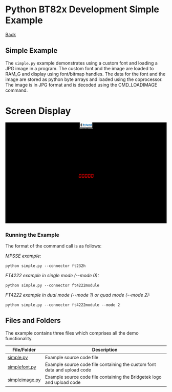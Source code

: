 # Python BT82x Development Simple Example

[Back](../README.md)

## Simple Example

The `simple.py` example demonstrates using a custom font and loading a JPG image in a program. The custom font and the image are loaded to RAM_G and display using font/bitmap handles. The data for the font and the image are stored as python byte arrays and loaded using the coprocessor. The image is in JPG format and is decoded using the CMD_LOADIMAGE command.

# Screen Display
![simple](docs/simple.png)

### Running the Example

The format of the command call is as follows:

_MPSSE example:_
```
python simple.py --connector ft232h 
```

_FT4222 example in single mode (--mode 0):_

```
python simple.py --connector ft4222module 

```

_FT4222 example in dual mode (--mode 1) or quad mode (--mode 2):_

```
python simple.py --connector ft4222module --mode 2

```

## Files and Folders

The example contains three files which comprises all the demo functionality.

| File/Folder | Description |
| --- | --- |
| [simple.py](simple.py) | Example source code file |
| [simplefont.py](simplefont.py) | Example source code file containing the custom font data and upload code |
| [simpleimage.py](simpleimage.py) | Example source code file containing the Bridgetek logo and upload code |
